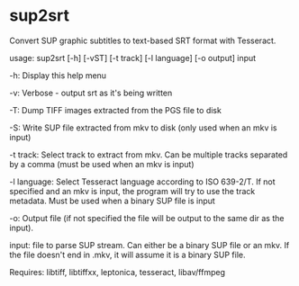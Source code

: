 # sup2srt
Convert SUP graphic subtitles to text-based SRT format with Tesseract.

usage: sup2srt [-h] [-vST] [-t track] [-l language] [-o output] input

-h:
	Display this help menu

-v:
	Verbose - output srt as it's being written

-T:
	Dump TIFF images extracted from the PGS file to disk

-S:
	Write SUP file extracted from mkv to disk (only used when an mkv is input)

-t track:
	Select track to extract from mkv. Can be multiple tracks separated by a comma (must be used when an mkv is input)

-l language:
	Select Tesseract language according to ISO 639-2/T. If not specified and an mkv is input, the program will try to use the track metadata. Must be used when a binary SUP file is input

-o:
	Output file (if not specified the file will be output to the same dir as the input).

input:
	file to parse SUP stream. Can either be a binary SUP file or an mkv. If the file doesn't end in .mkv, it will assume it is a binary SUP file.



Requires: libtiff, libtiffxx, leptonica, tesseract, libav/ffmpeg
